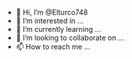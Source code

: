 - 👋 Hi, I’m @Elturco748
- 👀 I’m interested in ...
- 🌱 I’m currently learning ...
- 💞️ I’m looking to collaborate on ...
- 📫 How to reach me ...

<!---
Elturco748/Elturco748 is a ✨ special ✨ repository because its `README.md` (this file) appears on your GitHub profile.
You can click the Preview link to take a look at your changes.
--->
